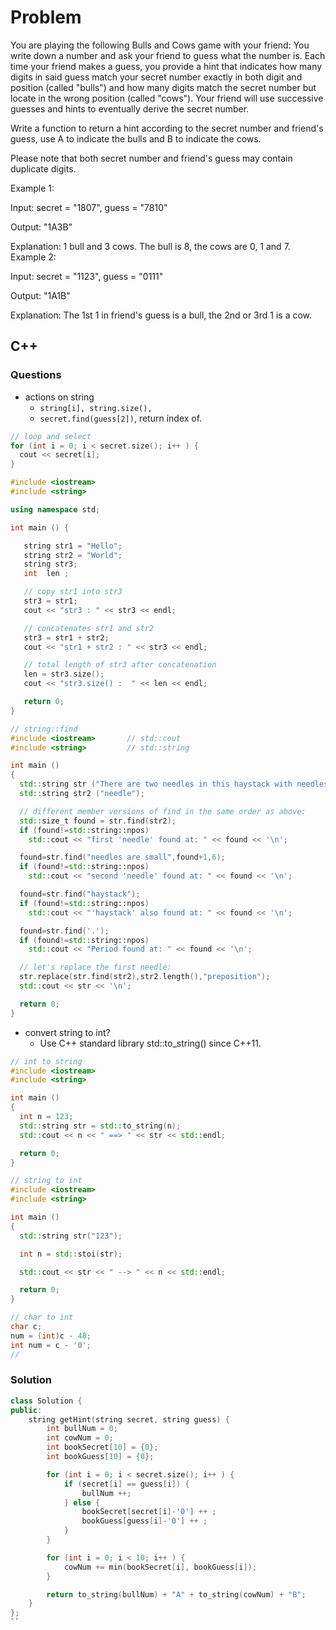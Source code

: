 # Problem

You are playing the following Bulls and Cows game with your friend: You write down a number and ask your friend to guess what the number is. Each time your friend makes a guess, you provide a hint that indicates how many digits in said guess match your secret number exactly in both digit and position (called "bulls") and how many digits match the secret number but locate in the wrong position (called "cows"). Your friend will use successive guesses and hints to eventually derive the secret number.

Write a function to return a hint according to the secret number and friend's guess, use A to indicate the bulls and B to indicate the cows.

Please note that both secret number and friend's guess may contain duplicate digits.

Example 1:

Input: secret = "1807", guess = "7810"

Output: "1A3B"

Explanation: 1 bull and 3 cows. The bull is 8, the cows are 0, 1 and 7.
Example 2:

Input: secret = "1123", guess = "0111"

Output: "1A1B"

Explanation: The 1st 1 in friend's guess is a bull, the 2nd or 3rd 1 is a cow.

## C++

### Questions

- actions on string
  - ```string[i], string.size(), ```
  - ```secret.find(guess[2])```, return index of.

```c++
// loop and select
for (int i = 0; i < secret.size(); i++ ) {
  cout << secret[i];
}
```

```c++
#include <iostream>
#include <string>

using namespace std;

int main () {

   string str1 = "Hello";
   string str2 = "World";
   string str3;
   int  len ;

   // copy str1 into str3
   str3 = str1;
   cout << "str3 : " << str3 << endl;

   // concatenates str1 and str2
   str3 = str1 + str2;
   cout << "str1 + str2 : " << str3 << endl;

   // total length of str3 after concatenation
   len = str3.size();
   cout << "str3.size() :  " << len << endl;

   return 0;
}
```

```c++
// string::find
#include <iostream>       // std::cout
#include <string>         // std::string

int main ()
{
  std::string str ("There are two needles in this haystack with needles.");
  std::string str2 ("needle");

  // different member versions of find in the same order as above:
  std::size_t found = str.find(str2);
  if (found!=std::string::npos)
    std::cout << "first 'needle' found at: " << found << '\n';

  found=str.find("needles are small",found+1,6);
  if (found!=std::string::npos)
    std::cout << "second 'needle' found at: " << found << '\n';

  found=str.find("haystack");
  if (found!=std::string::npos)
    std::cout << "'haystack' also found at: " << found << '\n';

  found=str.find('.');
  if (found!=std::string::npos)
    std::cout << "Period found at: " << found << '\n';

  // let's replace the first needle:
  str.replace(str.find(str2),str2.length(),"preposition");
  std::cout << str << '\n';

  return 0;
}
```

- convert string to int?
  - Use C++ standard library std::to_string() since C++11.

```c++
// int to string
#include <iostream>
#include <string>

int main ()
{
  int n = 123;
  std::string str = std::to_string(n);
  std::cout << n << " ==> " << str << std::endl;

  return 0;
}
```

```c++
// string to int
#include <iostream>
#include <string>

int main ()
{
  std::string str("123");

  int n = std::stoi(str);

  std::cout << str << " --> " << n << std::endl;

  return 0;
}
```

```c++
// char to int
char c;
num = (int)c - 48;
int num = c - '0';
//
```


### Solution

```c++
class Solution {
public:
    string getHint(string secret, string guess) {
        int bullNum = 0;
        int cowNum = 0;
        int bookSecret[10] = {0};
        int bookGuess[10] = {0};

        for (int i = 0; i < secret.size(); i++ ) {
            if (secret[i] == guess[i]) {
                bullNum ++;
            } else {
                bookSecret[secret[i]-'0'] ++ ;
                bookGuess[guess[i]-'0'] ++ ;
            }
        }

        for (int i = 0; i < 10; i++ ) {
            cowNum += min(bookSecret[i], bookGuess[i]);
        }

        return to_string(bullNum) + "A" + to_string(cowNum) + "B";
    }
};
``
